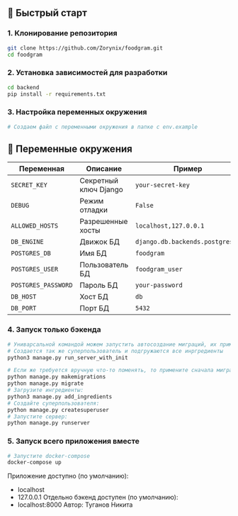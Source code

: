 ## 🚀 Быстрый старт

### 1. Клонирование репозитория
```bash
git clone https://github.com/Zorynix/foodgram.git
cd foodgram
```

### 2. Установка зависимостей для разработки
```bash
cd backend
pip install -r requirements.txt
```

### 3. Настройка переменных окружения
```bash
# Создаем файл с переменными окружения в папке с env.example
```

## 📝 Переменные окружения

| Переменная | Описание | Пример |
|------------|----------|---------|
| `SECRET_KEY` | Секретный ключ Django | `your-secret-key` |
| `DEBUG` | Режим отладки | `False` |
| `ALLOWED_HOSTS` | Разрешенные хосты | `localhost,127.0.0.1` |
| `DB_ENGINE` | Движок БД | `django.db.backends.postgresql` |
| `POSTGRES_DB` | Имя БД | `foodgram` |
| `POSTGRES_USER` | Пользователь БД | `foodgram_user` |
| `POSTGRES_PASSWORD` | Пароль БД | `your-password` |
| `DB_HOST` | Хост БД | `db` |
| `DB_PORT` | Порт БД | `5432` |

### 4. Запуск только бэкенда
```bash
# Униварсальной командой можем запустить автосоздание миграций, их применение
# Создается так же суперпользователь и подгружаются все инргредиенты
python3 manage.py run_server_with_init
```
```bash
# Если же требуется вручную что-то поменять, то примените сначала миграции:
python manage.py makemigrations
python manage.py migrate
# Загрузите ингредиенты:
python3 manage.py add_ingredients
# Создайте суперпользователя:
python manage.py createsuperuser
# Запустите сервер:
python manage.py runserver
```

### 5. Запуск всего приложения вместе
```bash
# Запустите docker-compose
docker-compose up
```
Приложение доступно (по умолчанию):
- localhost
- 127.0.0.1
Отдельно бэкенд доступен (по умолчанию):
- localhost:8000
Автор:
Туганов Никита
